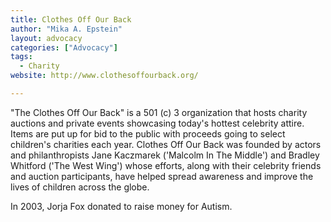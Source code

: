 ```yaml
---
title: Clothes Off Our Back
author: "Mika A. Epstein"
layout: advocacy
categories: ["Advocacy"]
tags: 
  - Charity
website: http://www.clothesoffourback.org/

---
```


"The Clothes Off Our Back" is a 501 (c) 3 organization that hosts charity auctions and private events showcasing today's hottest celebrity attire. Items are put up for bid to the public with proceeds going to select children's charities each year. Clothes Off Our Back was founded by actors and philanthropists Jane Kaczmarek ('Malcolm In The Middle') and Bradley Whitford ('The West Wing') whose efforts, along with their celebrity friends and auction participants, have helped spread awareness and improve the lives of children across the globe.

In 2003, Jorja Fox donated to raise money for Autism.

